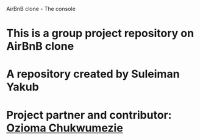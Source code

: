 AirBnB clone - The console

# This is a group project repository on AirBnB clone
# A repository created by Suleiman Yakub
# Project partner and contributor: [Ozioma Chukwumezie](https://github.com/dandyson2)
